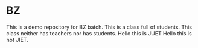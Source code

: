 # BZ
This is a demo repository for BZ batch.
This is a class full of students.
This class neither has teachers nor has students.
Hello this is JUET
Hello this is not JIET.

